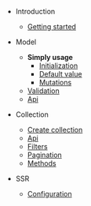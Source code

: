 * Introduction
  * [Getting started](README.md)
  
* Model
  * **Simply usage**  
    * [Initialization](model/initialize.md?id=create-instance)
    * [Default value](model/initialize.md?id=default-value)
    * [Mutations](model/initialize.md?id=mutations)
  * [Validation](model/validations.md)
  * [Api](model/api.md)

* Collection
  * [Create collection](collection/initialize.md)
  * [Api](collection/api.md)
  * [Filters](collection/filters.md)
  * [Pagination](collection/pagination.md)
  * [Methods](collection/methods.md)
  
* SSR
  * [Configuration](ssr/configuration.md)
